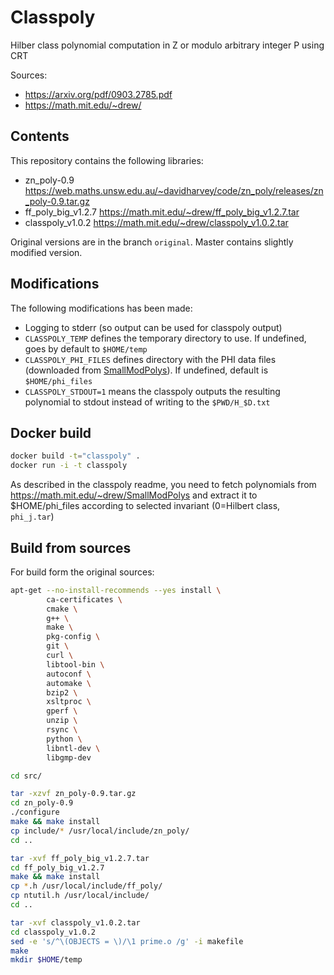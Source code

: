 # Classpoly

Hilber class polynomial computation in Z or modulo arbitrary integer P using CRT

Sources: 

- https://arxiv.org/pdf/0903.2785.pdf
- https://math.mit.edu/~drew/

## Contents

This repository contains the following libraries:

- zn_poly-0.9  https://web.maths.unsw.edu.au/~davidharvey/code/zn_poly/releases/zn_poly-0.9.tar.gz
- ff_poly_big_v1.2.7  https://math.mit.edu/~drew/ff_poly_big_v1.2.7.tar
- classpoly_v1.0.2  https://math.mit.edu/~drew/classpoly_v1.0.2.tar

Original versions are in the branch `original`. Master contains slightly modified version.


## Modifications

The following modifications has been made:

- Logging to stderr (so output can be used for classpoly output)
- `CLASSPOLY_TEMP` defines the temporary directory to use. If undefined, goes by default to `$HOME/temp`
- `CLASSPOLY_PHI_FILES` defines directory with the PHI data files (downloaded from [SmallModPolys]). If undefined, default is `$HOME/phi_files`
- `CLASSPOLY_STDOUT=1` means the classpoly outputs the resulting polynomial to stdout instead of writing to the `$PWD/H_$D.txt`


## Docker build

```bash
docker build -t="classpoly" .
docker run -i -t classpoly
```

As described in the classpoly readme, you need to fetch polynomials from https://math.mit.edu/~drew/SmallModPolys
and extract it to $HOME/phi_files according to selected invariant (0=Hilbert class, `phi_j.tar`)

## Build from sources

For build form the original sources:

```bash
apt-get --no-install-recommends --yes install \
        ca-certificates \
        cmake \
        g++ \
        make \
        pkg-config \
        git \
        curl \
        libtool-bin \
        autoconf \
        automake \
        bzip2 \
        xsltproc \
        gperf \
        unzip \
        rsync \
	    python \
        libntl-dev \
        libgmp-dev 

cd src/

tar -xzvf zn_poly-0.9.tar.gz
cd zn_poly-0.9
./configure
make && make install
cp include/* /usr/local/include/zn_poly/
cd ..

tar -xvf ff_poly_big_v1.2.7.tar
cd ff_poly_big_v1.2.7
make && make install
cp *.h /usr/local/include/ff_poly/
cp ntutil.h /usr/local/include/
cd ..

tar -xvf classpoly_v1.0.2.tar
cd classpoly_v1.0.2
sed -e 's/^\(OBJECTS = \)/\1 prime.o /g' -i makefile
make
mkdir $HOME/temp
```


[SmallModPolys]: https://math.mit.edu/~drew/SmallModPolys